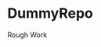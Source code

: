 # DummyRepo
Rough Work 





















































































